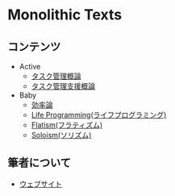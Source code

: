 # Monolithic Texts

## コンテンツ
- Active
  - [タスク管理概論](task_management.md)
  - [タスク管理支援概論](task_management_support.md)
- Baby
  - [効率論](efficy.md)
  - [Life Programming(ライフプログラミング)](life_programming.md)
  - [Flatism(フラティズム)](flatism.md)
  - [Soloism(ソリズム)](soloism.md)

## 筆者について
- [ウェブサイト](https://stakiran.github.io/stakiran/)
